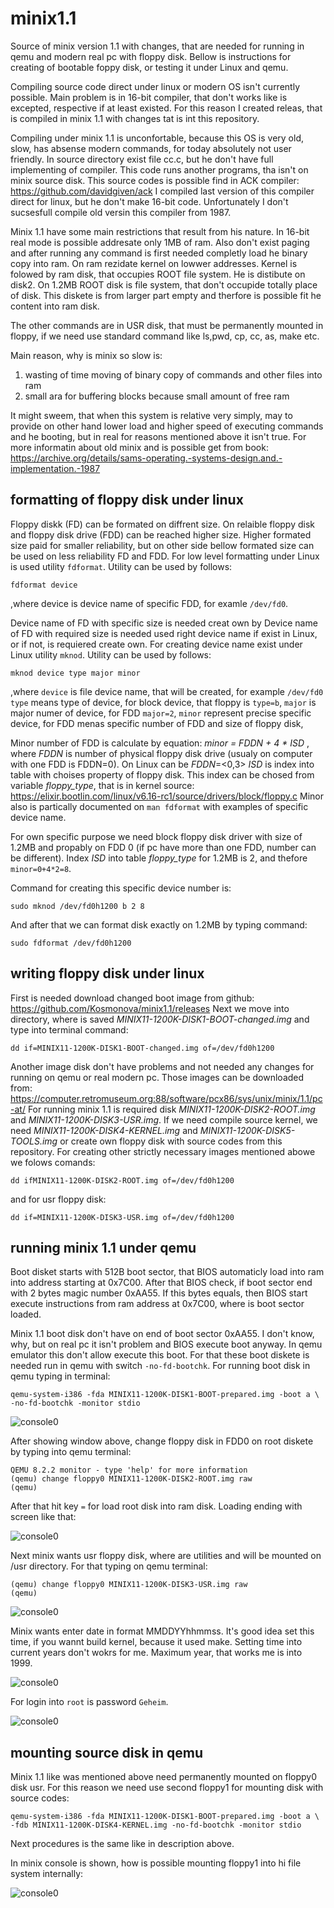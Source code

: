 # minix1.1
Source of minix version 1.1 with changes, that are needed for running in qemu
and modern real pc with floppy disk. Bellow is instructions for creating of
bootable foppy disk, or testing it under Linux and qemu.

Compiling source code direct under linux or modern OS isn't currently possible.
Main problem is in 16-bit compiler, that don't works like is excepted,
respective if at least existed. For this reason I created releas, that is
compiled in minix 1.1 with changes tat is int this repository.

Compiling under minix 1.1 is unconfortable, because this OS is very old, slow,
has absense modern commands, for today absolutely not user friendly. In source
directory exist file cc.c, but he don't have full implementing of compiler.
This code runs another programs, tha isn't on minix source disk. This source
codes is possible find in ACK compiler: https://github.com/davidgiven/ack
I compiled last version of this compiler direct for linux, but he don't make
16-bit code. Unfortunately I don't sucsesfull compile old versin this compiler
from 1987.

Minix 1.1 have some main restrictions that result from his nature. In 16-bit
real mode is possible addresate only 1MB of ram. Also don't exist paging and
after running any command is first needed completly load he binary copy into
ram. On ram rezidate kernel on lowwer addresses. Kernel is folowed by ram disk,
that occupies ROOT file system. He is distibute on disk2. On 1.2MB ROOT disk
is file system, that don't occupide totally place of disk. This diskete is from
larger part empty and therfore is possible fit he content into ram disk.

The other commands are in USR disk, that must be permanently mounted in floppy,
if we need use standard command like ls,pwd, cp, cc, as, make etc.

Main reason, why is minix so slow is:
1) wasting of time moving of binary copy of commands and other files into ram
2) small ara for buffering blocks because small amount of free ram

It might sweem, that when this system is relative very simply, may to provide
on other hand lower load and higher speed of executing commands and he booting,
but in real for reasons mentioned above it isn't true. For more informatin
about old minix and is possible get from book:
https://archive.org/details/sams-operating.-systems-design.and.-implementation.-1987

## formatting of floppy disk under linux
Floppy diskk (FD) can be formated on diffrent size. On relaible floppy disk and
floppy disk drive (FDD) can be reached higher size. Higher formated size paid
for smaller reliability, but on other side bellow formated size can be used on
less reliability FD and FDD. For low level formatting under Linux is used
utility `fdformat`. Utility can be used by follows:

```
fdformat device
```

,where device is device name of specific FDD, for examle `/dev/fd0`.

Device name of FD with specific size is needed creat own by 
Device name of FD with required size is needed used right device name if exist
in Linux, or if not, is requiered create own. For creating device name exist
under Linux utility `mknod`. Utility can be used by follows:

```
mknod device type major minor
```

,where
	`device` is file device name, that will be created, for example `/dev/fd0`
	`type` means type of device, for block device, that floppy is `type=b`,
	`major` is major numer of device, for FDD `major=2`,
	`minor` represent precise specific device, for FDD menas specific number of
		FDD and size of floppy disk,

Minor number of FDD is calculate by equation:
	*minor = FDDN + 4 * ISD*
, where *FDDN* is number of physical floppy disk drive (usualy on computer with
	one FDD is FDDN=0). On Linux can be *FDDN*=<0,3>
	*ISD* is index into table with choises property of floppy disk. This index
	can be chosed from variable *floppy_type*, that is in kernel source:
	https://elixir.bootlin.com/linux/v6.16-rc1/source/drivers/block/floppy.c
Minor also is partically documented on `man fdformat` with examples of specific
device name.

For own specific purpose we need block floppy disk driver with size of 1.2MB
and propably on FDD 0 (if pc have more than one FDD, number can be different).
Index *ISD* into table *floppy_type* for 1.2MB is 2, and thefore
`minor=0+4*2=8`.

Command for creating this specific device number is:

```
sudo mknod /dev/fd0h1200 b 2 8
```

And after that we can format disk exactly on 1.2MB by typing command:

```
sudo fdformat /dev/fd0h1200
```

## writing floppy disk under linux
First is needed download changed boot image from github:
https://github.com/Kosmonova/minix1.1/releases
Next we move into directory, where is saved
*MINIX11-1200K-DISK1-BOOT-changed.img* and type into terminal command:

```
dd if=MINIX11-1200K-DISK1-BOOT-changed.img of=/dev/fd0h1200
```

Another image disk don't have problems and not needed any changes for running
on qemu or real modern pc. Those images can be downloaded from:
https://computer.retromuseum.org:88/software/pcx86/sys/unix/minix/1.1/pc-at/
For running minix 1.1 is required disk *MINIX11-1200K-DISK2-ROOT.img* and
*MINIX11-1200K-DISK3-USR.img*. If we need compile source kernel, we need
*MINIX11-1200K-DISK4-KERNEL.img* and *MINIX11-1200K-DISK5-TOOLS.img* or
create own floppy disk with source codes from this repository.
For creating other strictly necessary images mentioned abowe we folows comands:

```
dd ifMINIX11-1200K-DISK2-ROOT.img of=/dev/fd0h1200
```

and for usr floppy disk:

```
dd if=MINIX11-1200K-DISK3-USR.img of=/dev/fd0h1200
```

## running minix 1.1 under qemu

Boot disket starts with 512B boot sector, that BIOS automaticly load into ram
into address starting at 0x7C00. After that BIOS check, if boot sector end with
2 bytes magic number 0xAA55. If this bytes equals, then BIOS start execute
instructions from ram address at 0x7C00, where is boot sector loaded.

Minix 1.1 boot disk don't have on end of boot sector 0xAA55. I don't know, why,
but on real pc it isn't problem and BIOS execute boot anyway. In qemu emulator
this don't allow execute this boot. For that these boot diskete is needed run
in qemu with switch `-no-fd-bootchk`. For running boot disk in qemu typing
in terminal:

```
qemu-system-i386 -fda MINIX11-1200K-DISK1-BOOT-prepared.img -boot a \
-no-fd-bootchk -monitor stdio
```

![console0](./photos/console0.png)

After showing window above, change floppy disk in FDD0 on root diskete by
typing into qemu terminal:

```
QEMU 8.2.2 monitor - type 'help' for more information
(qemu) change floppy0 MINIX11-1200K-DISK2-ROOT.img raw
(qemu) 
```

After that hit key `=` for load root disk into ram disk. Loading ending
with screen like that:

![console0](./photos/console1.png)

Next minix wants usr floppy disk, where are utilities and will be mounted
on /usr directory. For that typing on qemu terminal:

```
(qemu) change floppy0 MINIX11-1200K-DISK3-USR.img raw
(qemu) 
```

![console0](./photos/console2.png)

Minix wants enter date in format MMDDYYhhmmss. It's good idea set this time,
if you wannt build kernel, because it used make. Setting time into current
years don't wokrs for me. Maximum year, that works me is into 1999.


![console0](./photos/console3.png)


For login into `root` is password `Geheim`.

![console0](./photos/console4.png)

## mounting source disk in qemu

Minix 1.1 like was mentioned above need permanently mounted on floppy0
disk usr. For this reason we need use second floppy1 for mounting
disk with source codes:

```
qemu-system-i386 -fda MINIX11-1200K-DISK1-BOOT-prepared.img -boot a \
-fdb MINIX11-1200K-DISK4-KERNEL.img -no-fd-bootchk -monitor stdio
```

Next procedures is the same like in description above.

In minix console is shown, how is possible mounting floppy1 into hi
file system internally:

![console0](./photos/console5.png)

